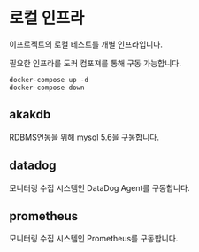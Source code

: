 # 로컬 인프라

이프로젝트의 로컬 테스트를 개별 인프라입니다.

필요한 인프라를 도커 컴포져를 통해 구동 가능합니다.

	docker-compose up -d
	docker-compose down

## akakdb

RDBMS연동을 위해 mysql 5.6을 구동합니다.


## datadog

모니터링 수집 시스템인 DataDog Agent를 구동합니다.


## prometheus

모니터링 수집 시스템인 Prometheus를 구동합니다.
